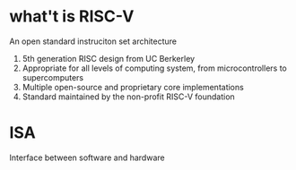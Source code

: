 # what't is RISC-V
An open standard instruciton set architecture
1. 5th generation RISC design from UC Berkerley
2. Appropriate for all levels of computing system, from microcontrollers
   to supercomputers
3. Multiple open-source and proprietary core implementations
4. Standard maintained by the non-profit RISC-V foundation

# ISA
Interface between software and hardware
